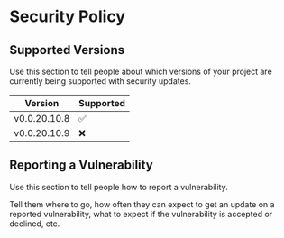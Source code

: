 # Security Policy

## Supported Versions

Use this section to tell people about which versions of your project are currently being supported
with security updates.

| Version      | Supported          |
|--------------|--------------------|
| v0.0.20.10.8 | :white_check_mark: |
| v0.0.20.10.9 | :x:                |

## Reporting a Vulnerability

Use this section to tell people how to report a vulnerability.

Tell them where to go, how often they can expect to get an update on a reported vulnerability, what
to expect if the vulnerability is accepted or declined, etc.
